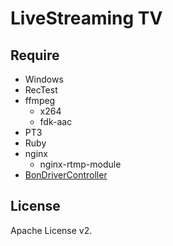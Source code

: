 LiveStreaming TV
=====

## Require

* Windows
* RecTest
* ffmpeg
    * x264
    * fdk-aac
* PT3
* Ruby
* nginx
    * nginx-rtmp-module
* [BonDriverController](https://github.com/shunirr/BonDriverController)

## License

Apache License v2.

